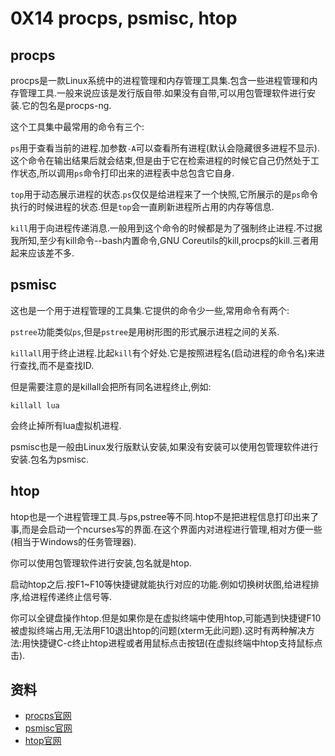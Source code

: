 # 0X14 procps, psmisc, htop

## procps

procps是一款Linux系统中的进程管理和内存管理工具集.包含一些进程管理和内存管理工具.一般来说应该是发行版自带.如果没有自带,可以用包管理软件进行安装.它的包名是procps-ng.

这个工具集中最常用的命令有三个:

`ps`用于查看当前的进程.加参数`-A`可以查看所有进程(默认会隐藏很多进程不显示).这个命令在输出结果后就会结束,但是由于它在检索进程的时候它自己仍然处于工作状态,所以调用`ps`命令打印出来的进程表中总包含它自身.

`top`用于动态展示进程的状态.`ps`仅仅是给进程来了一个快照,它所展示的是`ps`命令执行的时候进程的状态.但是`top`会一直刷新进程所占用的内存等信息.

`kill`用于向进程传递消息.一般用到这个命令的时候都是为了强制终止进程.不过据我所知,至少有kill命令--bash内置命令,GNU Coreutils的kill,procps的kill.三者用起来应该差不多.

## psmisc

这也是一个用于进程管理的工具集.它提供的命令少一些,常用命令有两个:

`pstree`功能类似`ps`,但是`pstree`是用树形图的形式展示进程之间的关系.

`killall`用于终止进程.比起`kill`有个好处.它是按照进程名(启动进程的命令名)来进行查找,而不是查找ID.

但是需要注意的是killall会把所有同名进程终止,例如:

```shell
killall lua
```

会终止掉所有lua虚拟机进程.

psmisc也是一般由Linux发行版默认安装,如果没有安装可以使用包管理软件进行安装.包名为psmisc.

## htop

htop也是一个进程管理工具.与ps,pstree等不同.htop不是把进程信息打印出来了事,而是会启动一个ncurses写的界面.在这个界面内对进程进行管理,相对方便一些(相当于Windows的任务管理器).

你可以使用包管理软件进行安装,包名就是htop.

启动htop之后.按F1~F10等快捷键就能执行对应的功能.例如切换树状图,给进程排序,给进程传递终止信号等.

你可以全键盘操作htop.但是如果你是在虚拟终端中使用htop,可能遇到快捷键F10被虚拟终端占用,无法用F10退出htop的问题(xterm无此问题).这时有两种解决方法:用快捷键C-c终止htop进程或者用鼠标点击按钮(在虚拟终端中htop支持鼠标点击).

## 资料

* [procps官网](https://gitlab.com/procps-ng/procps)
* [psmisc官网](http://psmisc.sourceforge.net/index.html)
* [htop官网](http://hisham.hm/htop/)